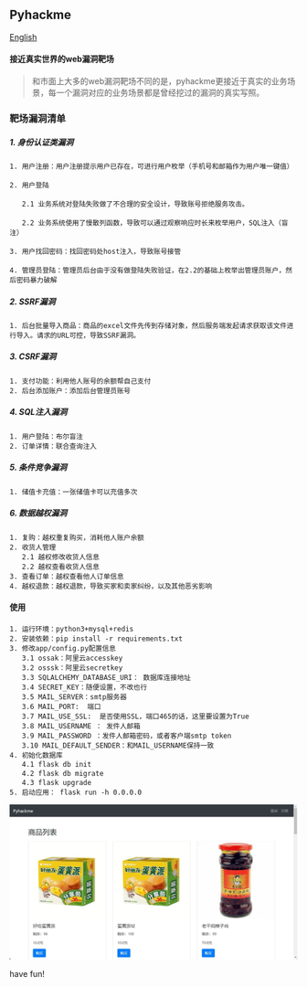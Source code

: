## Pyhackme

[English](readme_en.md)

#### 接近真实世界的web漏洞靶场

> 和市面上大多的web漏洞靶场不同的是，pyhackme更接近于真实的业务场景，每一个漏洞对应的业务场景都是曾经挖过的漏洞的真实写照。

### 靶场漏洞清单

##### 1. 身份认证类漏洞
```buildoutcfg
1. 用户注册：用户注册提示用户已存在，可进行用户枚举（手机号和邮箱作为用户唯一键值）

2. 用户登陆

   2.1 业务系统对登陆失败做了不合理的安全设计，导致账号拒绝服务攻击。

   2.2 业务系统使用了慢散列函数，导致可以通过观察响应时长来枚举用户，SQL注入（盲注）

3. 用户找回密码：找回密码处host注入，导致账号接管

4. 管理员登陆：管理员后台由于没有做登陆失败验证，在2.2的基础上枚举出管理员账户，然后密码暴力破解
```


##### 2. SSRF漏洞
```buildoutcfg
1. 后台批量导入商品：商品的excel文件先传到存储对象，然后服务端发起请求获取该文件进行导入。请求的URL可控，导致SSRF漏洞。
```

##### 3. CSRF漏洞
```buildoutcfg
1. 支付功能：利用他人账号的余额帮自己支付
2. 后台添加账户：添加后台管理员账号
```
##### 4. SQL注入漏洞
```buildoutcfg
1. 用户登陆：布尔盲注
2. 订单详情：联合查询注入
```

##### 5. 条件竞争漏洞
```buildoutcfg
1. 储值卡充值：一张储值卡可以充值多次
```

##### 6. 数据越权漏洞
```buildoutcfg
1. 复购：越权重复购买，消耗他人账户余额
2. 收货人管理
   2.1 越权修改收货人信息
   2.2 越权查看收货人信息
3. 查看订单：越权查看他人订单信息
4. 越权退款：越权退款，导致买家和卖家纠纷，以及其他恶劣影响
```


#### 使用
```buildoutcfg
1. 运行环境：python3+mysql+redis
2. 安装依赖：pip install -r requirements.txt
3. 修改app/config.py配置信息
   3.1 ossak：阿里云accesskey
   3.2 osssk：阿里云secretkey
   3.3 SQLALCHEMY_DATABASE_URI： 数据库连接地址
   3.4 SECRET_KEY：随便设置，不改也行
   3.5 MAIL_SERVER：smtp服务器
   3.6 MAIL_PORT:  端口
   3.7 MAIL_USE_SSL:  是否使用SSL，端口465的话，这里要设置为True
   3.8 MAIL_USERNAME ： 发件人邮箱
   3.9 MAIL_PASSWORD ：发件人邮箱密码，或者客户端smtp token
   3.10 MAIL_DEFAULT_SENDER：和MAIL_USERNAME保持一致
4. 初始化数据库
   4.1 flask db init
   4.2 flask db migrate
   4.3 flask upgrade
5. 启动应用： flask run -h 0.0.0.0
```

![](./screenhot/1.jpg)

have fun!



